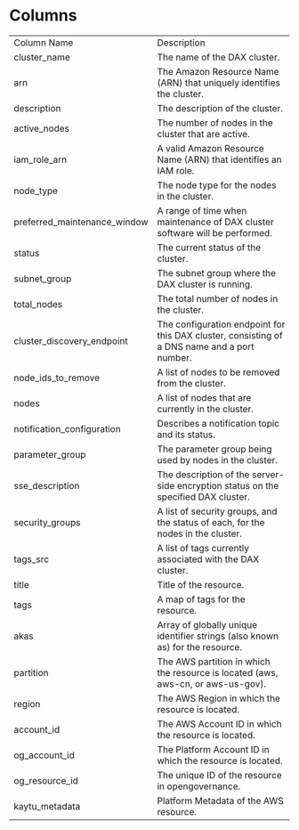 # Columns  

<table>
	<tr><td>Column Name</td><td>Description</td></tr>
	<tr><td>cluster_name</td><td>The name of the DAX cluster.</td></tr>
	<tr><td>arn</td><td>The Amazon Resource Name (ARN) that uniquely identifies the cluster.</td></tr>
	<tr><td>description</td><td>The description of the cluster.</td></tr>
	<tr><td>active_nodes</td><td>The number of nodes in the cluster that are active.</td></tr>
	<tr><td>iam_role_arn</td><td>A valid Amazon Resource Name (ARN) that identifies an IAM role.</td></tr>
	<tr><td>node_type</td><td>The node type for the nodes in the cluster.</td></tr>
	<tr><td>preferred_maintenance_window</td><td>A range of time when maintenance of DAX cluster software will be performed.</td></tr>
	<tr><td>status</td><td>The current status of the cluster.</td></tr>
	<tr><td>subnet_group</td><td>The subnet group where the DAX cluster is running.</td></tr>
	<tr><td>total_nodes</td><td>The total number of nodes in the cluster.</td></tr>
	<tr><td>cluster_discovery_endpoint</td><td>The configuration endpoint for this DAX cluster, consisting of a DNS name and a port number.</td></tr>
	<tr><td>node_ids_to_remove</td><td>A list of nodes to be removed from the cluster.</td></tr>
	<tr><td>nodes</td><td>A list of nodes that are currently in the cluster.</td></tr>
	<tr><td>notification_configuration</td><td>Describes a notification topic and its status.</td></tr>
	<tr><td>parameter_group</td><td>The parameter group being used by nodes in the cluster.</td></tr>
	<tr><td>sse_description</td><td>The description of the server-side encryption status on the specified DAX cluster.</td></tr>
	<tr><td>security_groups</td><td>A list of security groups, and the status of each, for the nodes in the cluster.</td></tr>
	<tr><td>tags_src</td><td>A list of tags currently associated with the DAX cluster.</td></tr>
	<tr><td>title</td><td>Title of the resource.</td></tr>
	<tr><td>tags</td><td>A map of tags for the resource.</td></tr>
	<tr><td>akas</td><td>Array of globally unique identifier strings (also known as) for the resource.</td></tr>
	<tr><td>partition</td><td>The AWS partition in which the resource is located (aws, aws-cn, or aws-us-gov).</td></tr>
	<tr><td>region</td><td>The AWS Region in which the resource is located.</td></tr>
	<tr><td>account_id</td><td>The AWS Account ID in which the resource is located.</td></tr>
	<tr><td>og_account_id</td><td>The Platform Account ID in which the resource is located.</td></tr>
	<tr><td>og_resource_id</td><td>The unique ID of the resource in opengovernance.</td></tr>
	<tr><td>kaytu_metadata</td><td>Platform Metadata of the AWS resource.</td></tr>
</table>
